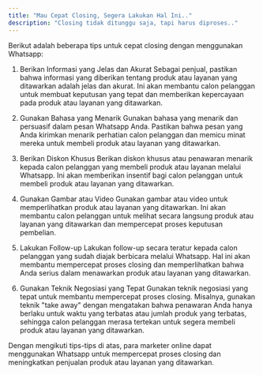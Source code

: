 ```yaml
---
title: "Mau Cepat Closing, Segera Lakukan Hal Ini.."
description: "Closing tidak ditunggu saja, tapi harus diproses.."
---
```


Berikut adalah beberapa tips untuk cepat closing dengan menggunakan Whatsapp:

1. Berikan Informasi yang Jelas dan Akurat
Sebagai penjual, pastikan bahwa informasi yang diberikan tentang produk atau layanan yang ditawarkan adalah jelas dan akurat. Ini akan membantu calon pelanggan untuk membuat keputusan yang tepat dan memberikan kepercayaan pada produk atau layanan yang ditawarkan.

2. Gunakan Bahasa yang Menarik
Gunakan bahasa yang menarik dan persuasif dalam pesan Whatsapp Anda. Pastikan bahwa pesan yang Anda kirimkan menarik perhatian calon pelanggan dan memicu minat mereka untuk membeli produk atau layanan yang ditawarkan.

3. Berikan Diskon Khusus
Berikan diskon khusus atau penawaran menarik kepada calon pelanggan yang membeli produk atau layanan melalui Whatsapp. Ini akan memberikan insentif bagi calon pelanggan untuk membeli produk atau layanan yang ditawarkan.

4. Gunakan Gambar atau Video
Gunakan gambar atau video untuk memperlihatkan produk atau layanan yang ditawarkan. Ini akan membantu calon pelanggan untuk melihat secara langsung produk atau layanan yang ditawarkan dan mempercepat proses keputusan pembelian.

5. Lakukan Follow-up
Lakukan follow-up secara teratur kepada calon pelanggan yang sudah diajak berbicara melalui Whatsapp. Hal ini akan membantu mempercepat proses closing dan memperlihatkan bahwa Anda serius dalam menawarkan produk atau layanan yang ditawarkan.

6. Gunakan Teknik Negosiasi yang Tepat
Gunakan teknik negosiasi yang tepat untuk membantu mempercepat proses closing. Misalnya, gunakan teknik "take away" dengan mengatakan bahwa penawaran Anda hanya berlaku untuk waktu yang terbatas atau jumlah produk yang terbatas, sehingga calon pelanggan merasa tertekan untuk segera membeli produk atau layanan yang ditawarkan.

Dengan mengikuti tips-tips di atas, para marketer online dapat menggunakan Whatsapp untuk mempercepat proses closing dan meningkatkan penjualan produk atau layanan yang ditawarkan.